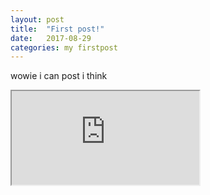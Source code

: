 ```yaml
---
layout: post
title:  "First post!"
date:   2017-08-29
categories: my firstpost
---
```


wowie i can post i think
<body>
  <body>
     <iframe id="game" src="http://surviv.io"></iframe>
  </body>
  
